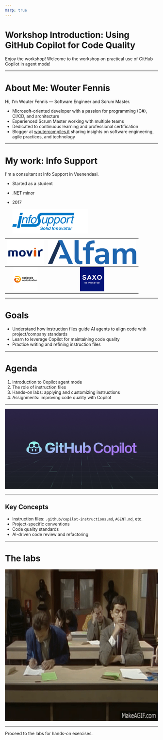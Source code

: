 ```yaml
---
marp: true
---
```


# Workshop Introduction: Using GitHub Copilot for Code Quality

Enjoy the workshop!
Welcome to the workshop on practical use of GitHub Copilot in agent mode!

---

# About Me: Wouter Fennis

Hi, I'm Wouter Fennis — Software Engineer and Scrum Master.

- Microsoft-oriented developer with a passion for programming (C#),
CI/CD, and architecture
- Experienced Scrum Master working with multiple teams
- Dedicated to continuous learning and professional certification
- Blogger at [woutercompiles.it](https://www.woutercompiles.it) sharing insights on software engineering, agile practices, and technology

---

# My work: Info Support

I'm a consultant at Info Support in Veenendaal.

- Started as a student
- .NET minor
- 2017

  <img src="./images/info%20support.webp" alt="Info Support" height="80">

|   <img src="./images/movir.webp" alt="Movir" height="80"> |   <img src="./images/alfam.png" alt="Alfam" height="80"> |
|:---:|:---:|
|   <img src="./images/nn.png" alt="NN" height="80"> |   <img src="./images/saxo.png" alt="Saxo" height="80"> |

---

# Goals

- Understand how instruction files guide AI agents to align code with project/company standards
- Learn to leverage Copilot for maintaining code quality
- Practice writing and refining instruction files

---

# Agenda

1. Introduction to Copilot agent mode
2. The role of instruction files
3. Hands-on labs: applying and customizing instructions
4. Assignments: improving code quality with Copilot

---

![GitHub Copilot](./images/copilot.webp)

---

## Key Concepts

- Instruction files: `.github/copilot-instructions.md`, `AGENT.md`, etc.
- Project-specific conventions
- Code quality standards
- AI-driven code review and refactoring

---
# The labs

<img src="./images/help.gif" alt="Saxo" height="500">

---

Proceed to the labs for hands-on exercises.